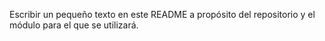 Escribir un pequeño texto en este README a propósito del repositorio y el módulo para el que se utilizará.